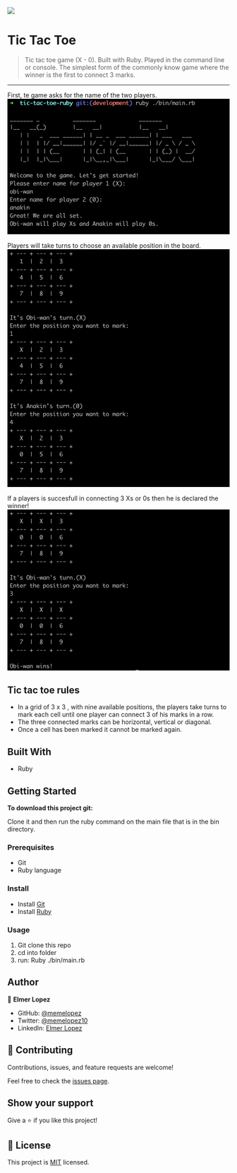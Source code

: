 ![](https://img.shields.io/badge/Microverse-blueviolet)

# Tic Tac Toe 

> Tic tac toe game (X - 0). Built with Ruby. Played in the command line or console. The simplest form of the commonly know game where the winner is the first to connect 3 marks.

---

First, te game asks for the name of the two players.
<img src="./img/intro.png" width="600">

Players will take turns to choose an available position in the board.
<img src="./img/game.png" width="600"> 

If a players is succesfull in connecting 3 Xs or 0s then he is declared the winner! 
<img src="./img/winner.png" width="600">

## Tic tac toe rules

- In a grid of 3 x 3 , with nine available positions, the players take turns to mark each cell until one player can connect 3 of his marks in a row.
- The three connected marks can be horizontal, vertical or diagonal.
- Once a cell has been marked it cannot be marked again. 

## Built With

- Ruby

## Getting Started

**To download this project git:**

 Clone it and then run the ruby command on the main file that is in the bin directory.

### Prerequisites

- Git
- Ruby language

### Install

- Install [Git](https://git-scm.com/book/en/v2/Getting-Started-Installing-Git)
- Install [Ruby](https://www.ruby-lang.org/es/documentation/installation/)

### Usage

1. Git clone this repo
2. cd into folder
3. run: Ruby ./bin/main.rb

## Author

👤 **Elmer Lopez**

- GitHub: [@memelopez](https://github.com/memelopez/)
- Twitter: [@memelopez10](https://twitter.com/memelopez10)
- LinkedIn: [Elmer Lopez](https://www.linkedin.com/in/elmer-lopez-51b187200/)


## 🤝 Contributing

Contributions, issues, and feature requests are welcome!

Feel free to check the [issues page](../../issues/).

## Show your support

Give a ⭐️ if you like this project!

## 📝 License

This project is [MIT](./MIT.md) licensed.